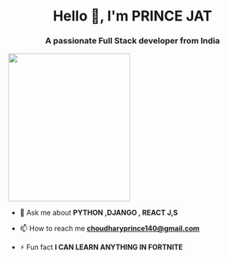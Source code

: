 <h1 align="center">Hello 👋, I'm PRINCE JAT</h1>
<h3 align="center">A passionate Full Stack developer from India</h3>
<img src="https://i.pinimg.com/originals/e4/26/70/e426702edf874b181aced1e2fa5c6cde.gif" height="300px" width="70%">


- 💬 Ask me about **PYTHON ,DJANGO , REACT J,S**

- 📫 How to reach me **choudharyprince140@gmail.com**

- ⚡ Fun fact **I CAN LEARN ANYTHING IN FORTNITE**






